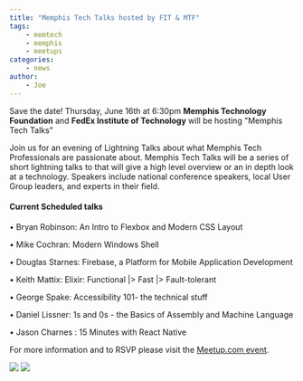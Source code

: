 ```yaml
---
title: "Memphis Tech Talks hosted by FIT & MTF"
tags:
    - memtech
    - memphis
    - meetups
categories:
    - news
author:
    - Joe
---
```


Save the date! Thursday, June 16th at 6:30pm <strong>Memphis Technology Foundation</strong> and <strong>FedEx Institute of Technology</strong> will be hosting "Memphis Tech Talks" 

Join us for an evening of Lightning Talks about what Memphis Tech Professionals are passionate about. Memphis Tech Talks will be a series of short lightning talks to that will give a high level overview or an in depth look at a technology. Speakers include national conference speakers, local User Group leaders, and experts in their field.

<h4>Current Scheduled talks</h4>

• Bryan Robinson: An Intro to Flexbox and Modern CSS Layout

• Mike Cochran: Modern Windows Shell

• Douglas Starnes: Firebase, a Platform for Mobile Application Development

• Keith Mattix: Elixir: Functional |> Fast |> Fault-tolerant
 
• George Spake: Accessibility 101- the technical stuff 
 
• Daniel Lissner: 1s and 0s - the Basics of Assembly and Machine Language
 
• Jason Charnes : 15 Minutes with React Native 
 
For more information and to RSVP please visit the <a href="http://www.meetup.com/memphis-technology-user-groups/events/230661746/" target="_blank">Meetup.com event</a>.

<img src="/themes/memtech/memtech-sculpin/css/img/MTF-Stacked-Badge.png">
<img src="/images/fit_logo.png">
